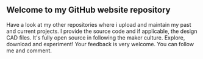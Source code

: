 ## Welcome to my GitHub website repository

Have a look at my other repositories where i upload and maintain my past and current projects. I provide the source code and if applicable, the design CAD files. It's fully open source in following the maker culture. Explore, download and experiment! Your feedback is very welcome. You can follow me and comment.
